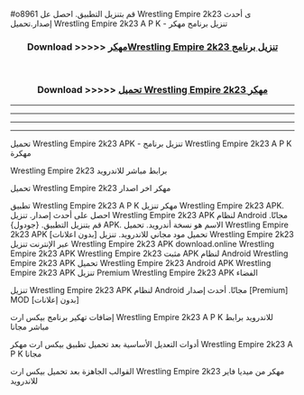 #o8961 قم بتنزيل التطبيق. احصل عل Wrestling Empire 2k23  ى أحدث إصدار.تحميل Wrestling Empire 2k23  A P K - تنزيل برنامج مهكر



<div align="center">
<h3>Download >>>>> <a href="https://ar-sites.web.app/?ar= Wrestling Empire 2k23 ">مهكرWrestling Empire 2k23  تنزيل برنامج</a></h3><br>

<h3>Download >>>>> <a href="https://ar-sites.web.app/?ar= Wrestling Empire 2k23 ">تحميل Wrestling Empire 2k23  مهكر</a></h3>
</div>


----------------------------------------------------------

----------------------------------------------------------

----------------------------------------------------------

----------------------------------------------------------


تحميل Wrestling Empire 2k23  APK - تنزيل برنامج Wrestling Empire 2k23  A P K مهكرة

Wrestling Empire 2k23  برابط مباشر للاندرويد

تحميل Wrestling Empire 2k23  مهكر اخر اصدار

تطبيق Wrestling Empire 2k23  A P K مهكر
تنزيل Wrestling Empire 2k23  APK. احصل على أحدث إصدار.
تنزيل Wrestling Empire 2k23  APK لنظام Android مجانًا.
قم بتنزيل التطبيق. {جودول} APK. الاسم هو نسخة أندرويد.
تحميل Wrestling Empire 2k23  APK [بدون اعلانات]
تحميل مود مجاني للاندرويد.
تنزيل Wrestling Empire 2k23  عبر الإنترنت
تنزيل Wrestling Empire 2k23  APK
download.online Wrestling Empire 2k23  APK
Wrestling Empire 2k23  مثبت APK لنظام Android
Wrestling Empire 2k23  APK
تحميل Wrestling Empire 2k23  Android APK
Wrestling Empire 2k23  APK تنزيل Premium
Wrestling Empire 2k23  APK الفضاء

تنزيل Wrestling Empire 2k23  APK لنظام Android مجانًا. أحدث إصدار [Premium] MOD [بدون إعلانات]

إضافات تهكير برنامج بيكس ارت Wrestling Empire 2k23  A P K للاندرويد برابط مباشر مجانا

أدوات التعديل الأساسية بعد تحميل تطبيق بيكس ارت مهكر Wrestling Empire 2k23  A P K مجانا

القوالب الجاهزة بعد تحميل بيكس ارت Wrestling Empire 2k23  مهكر من ميديا فاير للاندرويد



